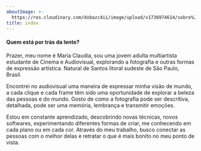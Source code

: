 ```yaml
---
aboutImage: >-
  https://res.cloudinary.com/dobazc4ii/image/upload/v1736974614/sobre%20mim/jjygy2ogkobklajr6tol.jpg
title: index
---
```


#### Quem está por trás da lente?

Prazer, meu nome é Maria Claudia, sou uma jovem adulta multiartista estudante de Cinema e Audiovisual, explorando a fotografia e outras formas de expressão artística. Natural de Santos litoral sudeste de São Paulo, Brasil. 

Encontrei no audiovisual uma maneira de expressar minha visão de mundo, a cada clique e cada frame têm sido uma oportunidade de explorar a beleza das pessoas e do mundo. Gosto de como a fotografia pode ser descritiva, detalhada, pode ser uma memória, lembrança e transmitir emoções.

Estou em constante aprendizado, descobrindo novas técnicas, novos softwares, experimentando diferentes formas de criar, me conhecendo em cada plano ou em cada cor. Através do meu trabalho, busco conectar as pessoas com o melhor delas e retratar o que é mais bonito no meu ponto de vista.
